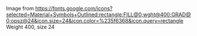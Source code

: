 Image from https://fonts.google.com/icons?selected=Material+Symbols+Outlined:rectangle:FILL@0;wght@400;GRAD@0;opsz@24&icon.size=24&icon.color=%235f6368&icon.query=rectangle
Weight 400, size 24
